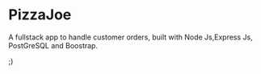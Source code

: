 # PizzaJoe

A fullstack app to handle customer orders, built with Node Js,Express Js, PostGreSQL and Boostrap.

;)
